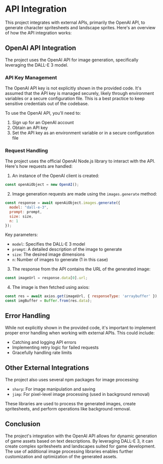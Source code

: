 # API Integration

This project integrates with external APIs, primarily the OpenAI API, to generate character spritesheets and landscape sprites. Here's an overview of how the API integration works:

## OpenAI API Integration

The project uses the OpenAI API for image generation, specifically leveraging the DALL-E 3 model.

### API Key Management

The OpenAI API key is not explicitly shown in the provided code. It's assumed that the API key is managed securely, likely through environment variables or a secure configuration file. This is a best practice to keep sensitive credentials out of the codebase.

To use the OpenAI API, you'll need to:

1. Sign up for an OpenAI account
2. Obtain an API key
3. Set the API key as an environment variable or in a secure configuration file

### Request Handling

The project uses the official OpenAI Node.js library to interact with the API. Here's how requests are handled:

1. An instance of the OpenAI client is created:

```javascript
const openAiObject = new OpenAI();
```

2. Image generation requests are made using the `images.generate` method:

```javascript
const response = await openAiObject.images.generate({
  model: "dall-e-3",
  prompt: prompt,
  size: size,
  n: 1
});
```

Key parameters:
- `model`: Specifies the DALL-E 3 model
- `prompt`: A detailed description of the image to generate
- `size`: The desired image dimensions
- `n`: Number of images to generate (1 in this case)

3. The response from the API contains the URL of the generated image:

```javascript
const imageUrl = response.data[0].url;
```

4. The image is then fetched using axios:

```javascript
const res = await axios.get(imageUrl, { responseType: 'arraybuffer' });
const imgBuffer = Buffer.from(res.data);
```

## Error Handling

While not explicitly shown in the provided code, it's important to implement proper error handling when working with external APIs. This could include:

- Catching and logging API errors
- Implementing retry logic for failed requests
- Gracefully handling rate limits

## Other External Integrations

The project also uses several npm packages for image processing:

- `sharp`: For image manipulation and saving
- `jimp`: For pixel-level image processing (used in background removal)

These libraries are used to process the generated images, create spritesheets, and perform operations like background removal.

## Conclusion

The project's integration with the OpenAI API allows for dynamic generation of game assets based on text descriptions. By leveraging DALL-E 3, it can create complex spritesheets and landscapes suited for game development. The use of additional image processing libraries enables further customization and optimization of the generated assets.